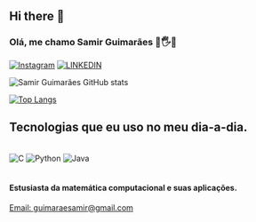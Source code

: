 ## Hi there 👋
### Olá, me chamo Samir Guimarães 👋🖐️👋

[![Instagram](https://img.shields.io/badge/Instagram-E4405F?style=for-the-badge&logo=instagram&logoColor=white)](https://www.instagram.com/samir_guima/)
[![LINKEDIN](https://img.shields.io/badge/LinkedIn-0077B5?style=for-the-badge&logo=linkedin&logoColor=white)](https://www.linkedin.com/in/samir-guimar%C3%A3es-a5140b219/)

![Samir Guimarães GitHub stats](https://github-readme-stats.vercel.app/api?username=SamirGuimaraes&show_icons=true&theme=radical)

[![Top Langs](https://github-readme-stats.vercel.app/api/top-langs/?username=SamirGuimaraes&layout=donut-vertical)](https://github.com/anuraghazra/github-readme-stats)

## Tecnologias que eu uso no meu dia-a-dia.

<div style="display: inline_block"><br/>
    <img aling="center" alt="C" src="https://img.shields.io/badge/C-00599C?style=for-the-badge&logo=c&logoColor=white">
    <img aling="center" alt="Python" src="https://img.shields.io/badge/Python-14354C?style=for-the-badge&logo=python&logoColor=white">
    <img aling="center" alt="Java" src="https://img.shields.io/badge/Java-ED8B00?style=for-the-badge&logo=openjdk&logoColor=white">
</div><br/>

#### Estusiasta da matemática computacional e suas aplicações.


[Email: guimaraesamir@gmail.com](mailto:guimaraesamir@gmail.com)

